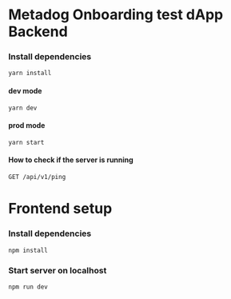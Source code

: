 # Metadog Onboarding test dApp Backend

### Install dependencies

```
yarn install
```

#### dev mode

```
yarn dev
```

#### prod mode

```
yarn start
```

#### How to check if the server is running

```
GET /api/v1/ping
```

# Frontend setup

### Install dependencies

```
npm install
```

### Start server on localhost

```
npm run dev
```
